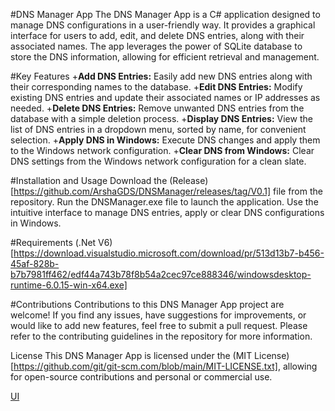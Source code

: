 #DNS Manager App
The DNS Manager App is a C# application designed to manage DNS configurations in a user-friendly way. It provides a graphical interface for users to add, edit, and delete DNS entries, along with their associated names. The app leverages the power of SQLite database to store the DNS information, allowing for efficient retrieval and management.

#Key Features
+**Add DNS Entries:** Easily add new DNS entries along with their corresponding names to the database.
+**Edit DNS Entries:** Modify existing DNS entries and update their associated names or IP addresses as needed.
+**Delete DNS Entries:** Remove unwanted DNS entries from the database with a simple deletion process.
+**Display DNS Entries:** View the list of DNS entries in a dropdown menu, sorted by name, for convenient selection.
+**Apply DNS in Windows:** Execute DNS changes and apply them to the Windows network configuration.
+**Clear DNS from Windows:** Clear DNS settings from the Windows network configuration for a clean slate.

#Installation and Usage
Download the (Release)[https://github.com/ArshaGDS/DNSManager/releases/tag/V0.1] file from the repository.
Run the DNSManager.exe file to launch the application.
Use the intuitive interface to manage DNS entries, apply or clear DNS configurations in Windows.

#Requirements
(.Net V6)[https://download.visualstudio.microsoft.com/download/pr/513d13b7-b456-45af-828b-b7b7981ff462/edf44a743b78f8b54a2cec97ce888346/windowsdesktop-runtime-6.0.15-win-x64.exe]

#Contributions
Contributions to this DNS Manager App project are welcome! If you find any issues, have suggestions for improvements, or would like to add new features, feel free to submit a pull request. Please refer to the contributing guidelines in the repository for more information.

License
This DNS Manager App is licensed under the (MIT License)[https://github.com/git/git-scm.com/blob/main/MIT-LICENSE.txt], allowing for open-source contributions and personal or commercial use.

[UI](url=https://imgbb.com/][img]https://i.ibb.co/nbHjSqz/Screenshot-2023-05-22-131137.png[/img][/url)
